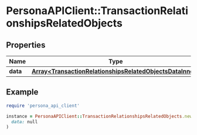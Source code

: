 # PersonaAPIClient::TransactionRelationshipsRelatedObjects

## Properties

| Name | Type | Description | Notes |
| ---- | ---- | ----------- | ----- |
| **data** | [**Array&lt;TransactionRelationshipsRelatedObjectsDataInner&gt;**](TransactionRelationshipsRelatedObjectsDataInner.md) |  | [optional] |

## Example

```ruby
require 'persona_api_client'

instance = PersonaAPIClient::TransactionRelationshipsRelatedObjects.new(
  data: null
)
```

